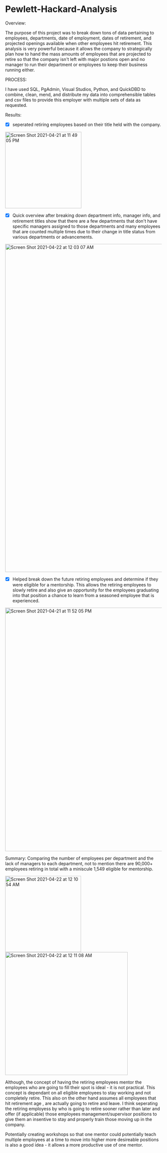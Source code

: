 # Pewlett-Hackard-Analysis

Overview:

The purpose of this project was to break down tons of data pertaining to employees, departments, date of employment, dates of retirement, and projected openings available when other employees hit retirement. This analysis is very powerful because it allows the company to strategically plan how to hand the mass amounts of employees that are projected to retire so that the company isn't left with major postions open and no manager to run their department or employees to keep their business running either.

PROCESS:

I have used SQL, PgAdmin, Visual Studios, Python, and QuickDBD to combine, clean, mend, and distribute my data into comprehensible tables and csv files to provide this employer with multiple sets of data as requested. 

Results:
- [x] seperated retiring employees based on their title held with the company.

<img width="245" alt="Screen Shot 2021-04-21 at 11 49 05 PM" src="https://user-images.githubusercontent.com/78769464/115657246-2f107c80-a2fc-11eb-95ad-6cc2f7632e52.png">

- [x] Quick overview after breaking down department info, manager info, and retirement titles show that there are a few departments that don't have specific managers assigned to those departments and many employees that are counted multiple times due to their change in title status from various departments or advancements.


<img width="1051" alt="Screen Shot 2021-04-22 at 12 03 07 AM" src="https://user-images.githubusercontent.com/78769464/115658461-713abd80-a2fe-11eb-88a8-f082df3ce7df.png">



- [x] Helped break down the future retiring employees and determine if they were eligible for a mentorship. This allows the retiring employees to slowly retire and also give an opportunity for the employees graduating into that position a chance to learn from a seasoned employee that is experienced. 

<img width="780" alt="Screen Shot 2021-04-21 at 11 52 05 PM" src="https://user-images.githubusercontent.com/78769464/115657512-9fb79900-a2fc-11eb-8d3e-0244ca882450.png">

 
Summary:
Comparing the number of employees per department and the lack of managers to each department, not to mention there are 90,000+ employees retiring in total with a miniscule 1,549 eligible for mentorship. 

<img width="244" alt="Screen Shot 2021-04-22 at 12 10 54 AM" src="https://user-images.githubusercontent.com/78769464/115658897-4735cb00-a2ff-11eb-81e8-de264aaa3c7e.png">
<img width="394" alt="Screen Shot 2021-04-22 at 12 11 08 AM" src="https://user-images.githubusercontent.com/78769464/115658901-4ac95200-a2ff-11eb-8b67-e046e5cfd761.png">

Although, the concept of having the retiring employees mentor the employees who are going to fill their spot is ideal - it is not practical. This concept is dependant on all eligible employees to stay working and not completely retire. This also on the other hand assumes all employees that hit retirement age , are actually going to retire and leave. I think seperating the retiring employess by who is going to retire sooner rather than later and offer (if applicable) those employees management/supervisor positions to give them an insentive to stay and properly train those moving up in the company. 

Potentially creating workshops so that one mentor could potentially teach multiple employees at a time to move into higher more desireable positions is also a good idea - it allows a more productive use of one mentor. 

